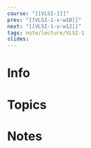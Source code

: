 ```yaml
---
course: "[[VLSI-1]]"
prev: "[[VLSI-1-v-w10]]"
next: "[[VLSI-1-v-w12]]"
tags: note/lecture/VLSI-1
slides:
---
```



# Info


# Topics


# Notes